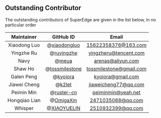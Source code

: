 

## Outstanding Contributor

The outstanding contributors of SuperEdge are given in the list below, in no particular order

|  Maintainer   |                     GitHub ID                      |                        Email                        |
| :-----------: | :------------------------------------------------: | :-------------------------------------------------: |
| Xiaodong Luo  |   @[xiaodongluo](https://github.com/xiaodongluo)   |                 15622358376@163.com                 |
|  Yingzhe Ru   |     @[ruyingzhe](https://github.com/ruyingzhe)     |                yingzheru@tencent.com                |
|     Navy      |          @[meua](https://github.com/meua)          |                  arenas@aliyun.com                  |
|    Shaw Ho    | @[tossmilestone](https://github.com/tossmilestone) |               tossmilestone@gmail.com               |
|  Galen Peng   |       @[kyoiora](https://github.com/kyoiora)       |                  kyoiora@gmail.com                  |
| Jiawei Cheng  |         @[k2let](https://github.com/k2let)         | [jiaweicheng77@qq.com](mailto:jiaweicheng77@qq.com) |
|  Peimin Min   |     @[ruster-cn](https://github.com/ruster-cn)     |                 peiminmin@yeah.net                  |
| Hongqiao Lian |       @[OmigaXm](https://github.com/OmigaXm)       |                  2471035068@qq.com                  |
|    Whisper    |    @[XIAOYUELIN](https://github.com/XIAOYUELIN)    |                  2510932399@qq.com                  |

